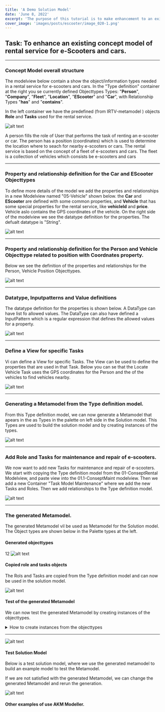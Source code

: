 ```yaml
---
title: 'A Demo Solution Model'
date: 'June 8, 2022'
excerpt: 'The purpose of this tutorial is to make enhancement to an existing Consept Model of rental service for e-Scooters and cars .'
cover_image: 'images/posts/escooter/image_020-1.png'
---
```


## Task: To enhance an existing concept model of rental service for e-Scooters and cars.
---
### Concept Model overall structure

The modelview below contain a show the object/information types needed in a rental service for e-scooters and cars. In the "Type definition" container at the right you se currently defined Objecttypes Types: "**Person**", "**Company**", "**Fleet**", "**Location**", "**EScooter**" and "**Car**", with Relationship Types "**has**" and "**contains**".

In the left container we have the predefined (from IRTV-metamodel ) objects **Role** and **Tasks** used for the rental service.

![alt text](/images/posts/escooter/image_020-1.png)

A person fills the role of User that performs the task of renting an e-scooter or car.
The person has a position (coordinates) which is used to determine the location where to seach for nearby e-scooters or cars.
The rental service is based on the concept of a fleet of e-scooters and cars.
The fleet is a collection of vehicles which consists be e-scooters and cars

---

### Property and relationship definition for the Car and EScooter Objecttypes

To define more details of the model we add the properties and relationships in a new Modelview named "05-Vehicle" shown below. the **Car** and **EScooter** are defined with some common properties, and **Vehicle** that has some special properties for the rental service, like **vehicleId** and **price**. Vehicle aslo contains the GPS coordinates of the vehicle.
On the right side of the modelview we see the datatype definition for the properties. The defualt datatype is "String".


![alt text](/images/posts/escooter/image_020-2.png)

---

### Property and relationship definition for the Person and Vehicle Objecttype related to position with Coordnates property.

Below we see the definition of the properties and relationships for the Person, Vehicle Position Objecttypes.


![alt text](/images/posts/escooter/image_020-3.png)

---

### Datatype, Inputpatterns and Value definitions

The datatype definition for the properties is shown below. A DataType can have list fo allowed values.
The DataType can also have defined a InputPattern which is a regular expression that defines the allowed values for a property.

![alt text](/images/posts/escooter/image_020-4.png)

---

### Define a View for specific Tasks

Vi can define a View for specific Tasks. The View can be used to define the properties that are used in that Task.
Below you can se that the Locate Vehicle Task uses the GPS coordinates for the Person and the of the vehicles to find vehicles nearby.

![alt text](/images/posts/escooter/image_020-5.png)

---

### Generating a Metamodel from the Type definition model.

From this Type definition model, we can now generate a Metamodel that apears in the as Types in the palette on left side in the Solution model. This Types are used to build the solution model and by creating instances of the types.

![alt text](/images/posts/escooter/image_020-11.png)

---

### Add Role and Tasks for maintenance and repair of e-scooters.

We now want to add new Tasks for maintenance and repair of e-scooters.
We start with copying the Type definition model from the 01-ConseptRental Modelview, and paste view into the 01.1-ConseptMaint modelview. Then we add a new Container "Task Model Maintenance" where we add the new Tasks and Roles.
Then we add relationships to the Type definition model.

![alt text](/images/posts/escooter/image_020-20.png)

---

### The generated Metamodel.

The generated Metamodel vil be used as Metamodel for the Solution model.
The Object types are shown below in the Palette types at the left.

#### Generated objecttypes
12
![alt text](/images/posts/escooter/image_020-32.png)

#### Copied role and tasks objects

The Rols and Tasks are copied from the Type definition model and can now be used in the solution model.

![alt text](/images/posts/escooter/image_020-31.png)

#### Test of the generated Metamodel

We can now test the generated Metamodel by creating instances of the objecttypes.

<details><summary markdown="span">
    How to create instances from the objecttypes
    </summary>
    Drag and drop the objecttypes from the Palette to the Canvas (Modelling area).
    Right click on the object and select "Edit Object" to open the property dialog to add attribute values.
    <img src="/images/posts/escooter/image_020-35.png" alt="alt text" width="100%">
</details>

---

![alt text](/images/posts/escooter/image_020-31.png)

#### Test Solution Model

Below is a test solution model, where we use the generated metamodel to build an example model to test the Metamodel.

If we are not satisfied with the generated Metamodel, we can change the generated Metamodel and rerun the generation.

![alt text](/images/posts/escooter/image_020-36.png)


#### Other examples of use AKM Modeller.

